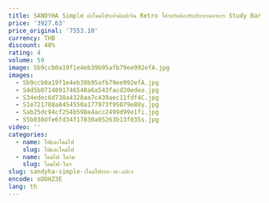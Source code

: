```yaml
---
title: SANDYHA Simple ผ้าโคมไฟระย้าศิลปะจีน Retro จี้สําหรับห้องรับประทานอาหาร Study Bar โคมไฟห้องนอนโคมไฟในร่ม
price: '3927.63'
price_original: '7553.10'
currency: THB
discount: 48%
rating: 4
volume: 59
image: Sb9ccb0a19f1e4eb39b95afb79ee992efA.jpg
images:
  - Sb9ccb0a19f1e4eb39b95afb79ee992efA.jpg
  - S4d5b0714891746548a6a543facd20edeo.jpg
  - S34edec6d738a4328aa7c439aec11fdf4C.jpg
  - S1e721788a8454550a177973f95079e88y.jpg
  - Sab25dc94cf254b598e4acc2499d99e1fi.jpg
  - S5b030dfe6fd34f17830a95263b13f035s.jpg
video: ''
categories:
  - name: ไฟและโคมไฟ
    slug: ไฟและโคมไฟ
  - name: โคมไฟ ในร่ม
    slug: โคมไฟ-ในร
slug: sandyha-simple-าโคมไฟระย-าศ-ลปะจ
encode: oDDHZ3E
lang: th
---
```

  